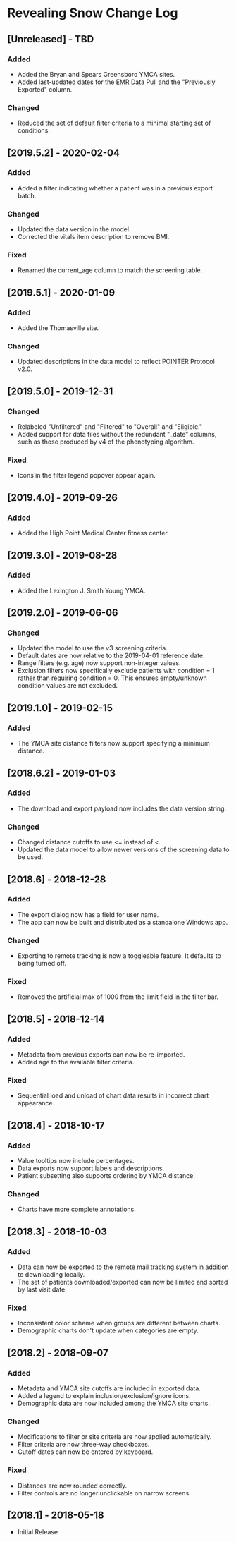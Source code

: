 # Revealing Snow Change Log

## [Unreleased] - TBD

### Added

* Added the Bryan and Spears Greensboro YMCA sites.
* Added last-updated dates for the EMR Data Pull and the "Previously Exported" column.

### Changed

* Reduced the set of default filter criteria to a minimal starting set of conditions.
  


## [2019.5.2] - 2020-02-04

### Added

* Added a filter indicating whether a patient was in a previous export batch.

### Changed

* Updated the data version in the model.
* Corrected the vitals item description to remove BMI.

### Fixed

* Renamed the current_age column to match the screening table.


## [2019.5.1] - 2020-01-09

### Added

* Added the Thomasville site.

### Changed

* Updated descriptions in the data model to reflect POINTER Protocol v2.0.

## [2019.5.0] - 2019-12-31

### Changed

* Relabeled "Unfiltered" and "Filtered" to "Overall" and "Eligible."
* Added support for data files without the redundant "_date" columns, such
  as those produced by v4 of the phenotyping algorithm.

### Fixed

* Icons in the filter legend popover appear again.

## [2019.4.0] - 2019-09-26

### Added

* Added the High Point Medical Center fitness center.

## [2019.3.0] - 2019-08-28

### Added

* Added the Lexington J. Smith Young YMCA.

## [2019.2.0] - 2019-06-06

### Changed

* Updated the model to use the v3 screening criteria.
* Default dates are now relative to the 2019-04-01 reference date.
* Range filters (e.g. age) now support non-integer values.
* Exclusion filters now specifically exclude patients with condition = 1
  rather than requiring condition = 0. This ensures empty/unknown condition
  values are not excluded.

## [2019.1.0] - 2019-02-15

### Added

* The YMCA site distance filters now support specifying a minimum distance.

## [2018.6.2] - 2019-01-03

### Added

* The download and export payload now includes the data version string.

### Changed

* Changed distance cutoffs to use <= instead of <.
* Updated the data model to allow newer versions of the screening data to be used.

## [2018.6] - 2018-12-28

### Added

* The export dialog now has a field for user name.
* The app can now be built and distributed as a standalone Windows app.

### Changed

* Exporting to remote tracking is now a toggleable feature. It defaults to being turned off.

### Fixed

* Removed the artificial max of 1000 from the limit field in the filter bar.


## [2018.5] - 2018-12-14

### Added

* Metadata from previous exports can now be re-imported.
* Added age to the available filter criteria.

### Fixed

* Sequential load and unload of chart data results in incorrect chart appearance.


## [2018.4] - 2018-10-17

### Added

* Value tooltips now include percentages.
* Data exports now support labels and descriptions.
* Patient subsetting also supports ordering by YMCA distance.

### Changed

* Charts have more complete annotations.


## [2018.3] - 2018-10-03

### Added

* Data can now be exported to the remote mail tracking system in addition to downloading locally.
* The set of patients downloaded/exported can now be limited and sorted by last visit date.

### Fixed

* Inconsistent color scheme when groups are different between charts.
* Demographic charts don't update when categories are empty.


## [2018.2] - 2018-09-07

### Added

* Metadata and YMCA site cutoffs are included in exported data.
* Added a legend to explain inclusion/exclusion/ignore icons.
* Demographic data are now included among the YMCA site charts.

### Changed

* Modifications to filter or site criteria are now applied automatically.
* Filter criteria are now three-way checkboxes.
* Cutoff dates can now be entered by keyboard.

### Fixed

* Distances are now rounded correctly.
* Filter controls are no longer unclickable on narrow screens.


## [2018.1] - 2018-05-18

* Initial Release
